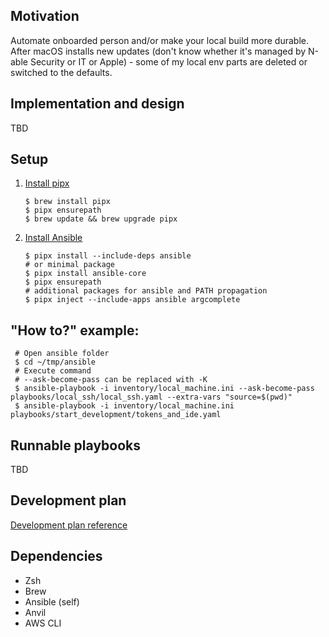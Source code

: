 ## Motivation

Automate onboarded person and/or make your local build more durable.
After macOS installs new updates (don't know whether it's managed by N-able Security or IT or Apple) - some of my local
env parts are deleted or switched
to the defaults.

## Implementation and design

TBD

## Setup

1. [Install pipx](https://pypa.github.io/pipx/installation/)
   ```shell
   $ brew install pipx
   $ pipx ensurepath
   $ brew update && brew upgrade pipx
   ```
2. [Install Ansible](https://docs.ansible.com/ansible/latest/installation_guide/intro_installation.html#selecting-an-ansible-package-and-version-to-install)
   ```shell
   $ pipx install --include-deps ansible
   # or minimal package
   $ pipx install ansible-core
   $ pipx ensurepath
   # additional packages for ansible and PATH propagation
   $ pipx inject --include-apps ansible argcomplete	
   ```

## "How to?" example:

   ```shell
    # Open ansible folder
	$ cd ~/tmp/ansible
	# Execute command
	# --ask-become-pass can be replaced with -K
	$ ansible-playbook -i inventory/local_machine.ini --ask-become-pass playbooks/local_ssh/local_ssh.yaml --extra-vars "source=$(pwd)"
	$ ansible-playbook -i inventory/local_machine.ini playbooks/start_development/tokens_and_ide.yaml
   ```

## Runnable playbooks

TBD

## Development plan

[Development plan reference](markdown/development_plan.md)

## Dependencies

- Zsh
- Brew
- Ansible (self)
- Anvil
- AWS CLI
